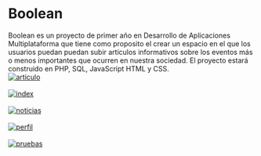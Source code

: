 # Boolean 
Boolean es un proyecto de primer año en Desarrollo de Aplicaciones Multiplataforma que tiene como proposito el crear un espacio en el que los usuarios puedan puedan subir artículos informativos sobre los eventos más o menos importantes que ocurren en nuestra sociedad. El proyecto estará construido en PHP, SQL, JavaScript HTML y CSS.
<br>
<a href="https://postimg.cc/RWZGKnLV" target="_blank"><img src="https://i.postimg.cc/RWZGKnLV/articulo.jpg" alt="articulo"/></a><br/><br/>
<a href="https://postimg.cc/BLHC454N" target="_blank"><img src="https://i.postimg.cc/BLHC454N/index.jpg" alt="index"/></a><br/><br/>
<a href="https://postimg.cc/7CpNFt8f" target="_blank"><img src="https://i.postimg.cc/7CpNFt8f/noticias.jpg" alt="noticias"/></a><br/><br/>
<a href="https://postimg.cc/NKCD4fd8" target="_blank"><img src="https://i.postimg.cc/NKCD4fd8/perfil.jpg" alt="perfil"/></a><br/><br/>
<a href="https://postimg.cc/FffZn56M" target="_blank"><img src="https://i.postimg.cc/FffZn56M/pruebas.jpg" alt="pruebas"/></a><br/><br/>
